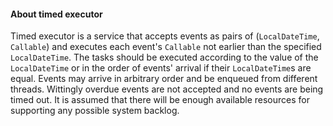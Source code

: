 #### About timed executor

Timed executor is a service that accepts events as pairs of (`LocalDateTime`, `Callable`) and executes each event's `Callable` not earlier than the specified `LocalDateTime`. 
The tasks should be executed according to the value of the `LocalDateTime` or in the order of events' arrival if their `LocalDateTime`s are equal. Events may arrive in arbitrary order 
and be enqueued from different threads.
Wittingly overdue events are not accepted and no events are being timed out. It is assumed that there will be enough available resources for supporting any possible system backlog.